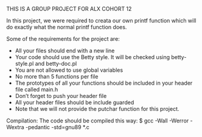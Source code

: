 THIS IS A GROUP PROJECT FOR ALX COHORT 12

In this project, we were required to creata our own printf function which will do exactly what the normal printf function does.

Some of the requirements for the project are:
- All your files should end with a new line
- Your code should use the Betty style. It will be checked using betty-style.pl and betty-doc.pl
- You are not allowed to use global variables
- No more than 5 functions per file
- The prototypes of all your functions should be included in your header file called main.h
- Don’t forget to push your header file
- All your header files should be include guarded
- Note that we will not provide the putchar function for this project.


Compilation:
The code should be compiled this way:
$ gcc -Wall -Werror -Wextra -pedantic -std=gnu89 *.c


